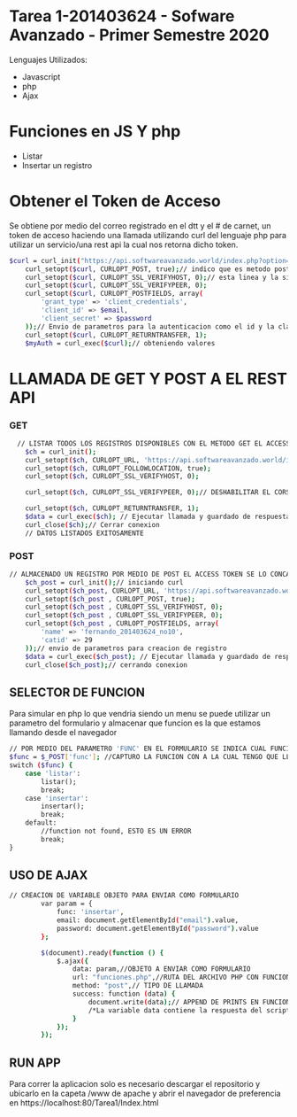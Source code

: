 # Tarea 1-201403624 - Sofware Avanzado - Primer Semestre 2020 

Lenguajes Utilizados:
  - Javascript
  - php
  - Ajax

# Funciones en JS Y php

  - Listar
  - Insertar un registro 

# Obtener el Token de Acceso

Se obtiene por medio del correo registrado en el dtt y el # de carnet, un token de acceso haciendo una llamada utilizando curl del lenguaje php para utilizar un servicio/una rest api la cual nos retorna dicho token.
```sh
$curl = curl_init("https://api.softwareavanzado.world/index.php?option=token&api=oauth2");// URL DONDE SE ENCUENTRA EL SERVICIO
    curl_setopt($curl, CURLOPT_POST, true);// indico que es metodo post
    curl_setopt($curl, CURLOPT_SSL_VERIFYHOST, 0);// esta linea y la siguien apago cors
    curl_setopt($curl, CURLOPT_SSL_VERIFYPEER, 0);
    curl_setopt($curl, CURLOPT_POSTFIELDS, array(
        'grant_type' => 'client_credentials',
        'client_id' => $email, 
        'client_secret' => $password
    ));// Envio de parametros para la autenticacion como el id y la clave
    curl_setopt($curl, CURLOPT_RETURNTRANSFER, 1);
    $myAuth = curl_exec($curl);// obteniendo valores 
```
# LLAMADA DE GET Y POST A EL REST API 
### GET
```sh
  // LISTAR TODOS LOS REGISTROS DISPONIBLES CON EL METODO GET EL ACCESS TOKEN SE LO CONCATENO AL FINAL
    $ch = curl_init(); 
    curl_setopt($ch, CURLOPT_URL, 'https://api.softwareavanzado.world/index.php?webserviceClient=administrator&webserviceVersion=1.0.0&option=contact&api=hal&list[limit]=0&access_token='.$accessToken->access_token);// URL DONDE SE ENCUENTRA EL SERVICIO
    curl_setopt($ch, CURLOPT_FOLLOWLOCATION, true);
    curl_setopt($ch, CURLOPT_SSL_VERIFYHOST, 0);

    curl_setopt($ch, CURLOPT_SSL_VERIFYPEER, 0);// DESHABILITAR EL CORS

    curl_setopt($ch, CURLOPT_RETURNTRANSFER, 1); 
    $data = curl_exec($ch); // Ejecutar llamada y guardado de respuesta en variable 
    curl_close($ch);// Cerrar conexion
    // DATOS LISTADOS EXITOSAMENTE 
```

### POST

```sh
// ALMACENADO UN REGISTRO POR MEDIO DE POST EL ACCESS TOKEN SE LO CONCATENO AL FINAL
    $ch_post = curl_init();// iniciando curl
    curl_setopt($ch_post, CURLOPT_URL, 'https://api.softwareavanzado.world/index.php?webserviceClient=administrator&webserviceVersion=1.0.0&option=contact&api=hal&access_token='.$accessToken->access_token); // URL DONDE SE ENCUENTRA EL SERVICIO
    curl_setopt($ch_post , CURLOPT_POST, true);
    curl_setopt($ch_post , CURLOPT_SSL_VERIFYHOST, 0);
    curl_setopt($ch_post , CURLOPT_SSL_VERIFYPEER, 0);
    curl_setopt($ch_post , CURLOPT_POSTFIELDS, array(
        'name' => 'fernando_201403624_no10',
        'catid' => 29
    ));// envio de parametros para creacion de registro
    $data = curl_exec($ch_post); // Ejecutar llamada y guardado de respuesta en variable 
    curl_close($ch_post);// cerrando conexion
```

## SELECTOR DE FUNCION

Para simular en php lo que vendria siendo un menu se puede utilizar un parametro del formulario y almacenar que funcion es la que estamos llamando desde el navegador 
```sh
// POR MEDIO DEL PARAMETRO 'FUNC' EN EL FORMULARIO SE INDICA CUAL FUNCION EJECUTAR 
$func = $_POST['func']; //CAPTURO LA FUNCION CON A LA CUAL TENGO QUE LLAMAR
switch ($func) {
    case 'listar':
        listar();
        break;
    case 'insertar':
        insertar();
        break;    
    default:
        //function not found, ESTO ES UN ERROR
        break;
}
```
## USO DE AJAX
```sh
// CREACION DE VARIABLE OBJETO PARA ENVIAR COMO FORMULARIO
		var param = {
			func: 'insertar',
			email: document.getElementById("email").value,
			password: document.getElementById("password").value
		};

		$(document).ready(function () {
			$.ajax({
				data: param,//OBJETO A ENVIAR COMO FORMULARIO
				url: "funciones.php",//RUTA DEL ARCHIVO PHP CON FUNCIONES
				method: "post",// TIPO DE LLAMADA
				success: function (data) {
					document.write(data);// APPEND DE PRINTS EN FUNCION PHP
					/*La variable data contiene la respuesta del script PHP*/
				}
			});
		});
```

## RUN APP

Para correr la aplicacion solo es necesario descargar el repositorio y ubicarlo en la capeta /www de apache y abrir el navegador de preferencia en https://localhost:80/Tarea1/Index.html

